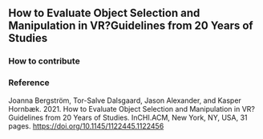 ## How to Evaluate Object Selection and Manipulation in VR?Guidelines from 20 Years of Studies

### How to contribute

### Reference
Joanna Bergström, Tor-Salve Dalsgaard, Jason Alexander, and Kasper Hornbæk. 2021. How to Evaluate Object Selection and Manipulation in VR? Guidelines from 20 Years of Studies. InCHI.ACM, New York, NY, USA, 31 pages. https://doi.org/10.1145/1122445.1122456
